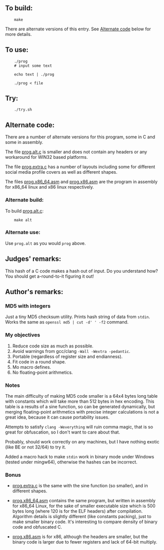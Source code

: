 ## To build:

``` <!---sh-->
    make
```

There are alternate versions of this entry. See [Alternate
code](#alternate-code) below for more details.


## To use:

``` <!---sh-->
    ./prog
    # input some text

    echo text | ./prog

    ./prog < file
```


## Try:

``` <!---sh-->
    ./try.sh
```


## Alternate code:

There are a number of alternate versions for this program, some in C and some in
assembly.

The file [prog.alt.c](prog.alt.c) is smaller and does not contain any
headers or any workaround for WIN32 based platforms.

The file [prog.extra.c](prog.extra.c) has a number of layouts including some for
different social media profile covers as well as different shapes.

The files [prog.x86_64.asm](prog.x86_64.asm) and [prog.x86.asm](prog.x86.asm)
are the program in assembly for x86_64 linux and x86 linux respectively.


### Alternate build:

To build [prog.alt.c](prog.alt.c):

``` <!---sh-->
    make alt
```


### Alternate use:

Use `prog.alt` as you would `prog` above.


## Judges' remarks:

This hash of a C code makes a hash out of input.
Do you understand how?
You should get a-round-to-it figuring it out!


## Author's remarks:

### MD5 with integers

Just a tiny MD5 checksum utility. Prints hash string of data from `stdin`.
Works the same as `openssl md5 | cut -d' ' -f2` command.

### My objectives

1. Reduce code size as much as possible.
2. Avoid warnings from gcc/clang `-Wall -Wextra -pedantic`.
3. Portable (regardless of register size and endianness).
4. Fit code in a round shape.
5. Mo macro defines.
6. No floating-point arithmetics.


### Notes

The main difficulty of making MD5 code smaller is a 64x4 bytes long table with
constants which will take more than 512 bytes in hex encoding. This table is a
results of a sine function, so can be generated dynamically, but merging
floating-point arithmetics with precise integer calculations is not a great
idea, because it can cause portability issues.

Attempts to satisfy `clang -Weverything` will ruin comma magic, that is so great
for obfuscation, so I don't want to care about that.

Probably, should work correctly on any machines, but I have nothing exotic (like
BE or not 32/64) to try it.

Added a macro hack to make `stdin` work in binary mode under Windows (tested
under mingw64), otherwise the hashes can be incorrect.


### Bonus

- [prog.extra.c](prog.extra.c) is the same with the sine function (so smaller),
and in different shapes.

- [prog.x86_64.asm](prog.x86_64.asm) contains the same program, but written in
assembly for x86_64 Linux, for the sake of smaller executable size which is 500
bytes long (where 120 is for the ELF headers) after compilation. Algorithm
details is slightly different (like constants packing), just to make smaller
binary code. It's interesting to compare density of binary code and obfuscated
C.

- [prog.x86.asm](prog.x86.asm) is for x86, although the headers are smaller, but
the binary code is larger due to fewer registers and lack of 64-bit multiply.

<!--

    Copyright © 1984-2024 by Landon Curt Noll. All Rights Reserved.

    You are free to share and adapt this file under the terms of this license:

	Creative Commons Attribution-ShareAlike 4.0 International (CC BY-SA 4.0)

    For more information, see:

	https://creativecommons.org/licenses/by-sa/4.0/

-->
